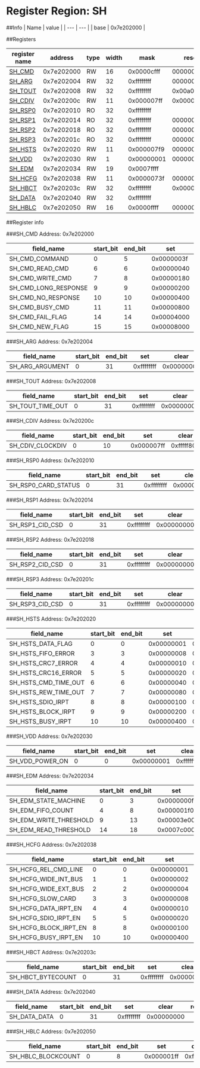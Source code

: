 # Register Region: SH


##Info
| Name | value |
| --- | --- |
| base | 0x7e202000 |

##Registers

| register name | address | type | width | mask | reset |
| --- | --- | --- | --- | --- | --- |
| [SH_CMD](#sh_cmd) | 0x7e202000 | RW | 16 | 0x0000cfff | 0000000000 |
| [SH_ARG](#sh_arg) | 0x7e202004 | RW | 32 | 0xffffffff | 0000000000 |
| [SH_TOUT](#sh_tout) | 0x7e202008 | RW | 32 | 0xffffffff | 0x00a00000 |
| [SH_CDIV](#sh_cdiv) | 0x7e20200c | RW | 11 | 0x000007ff | 0x000001fb |
| [SH_RSP0](#sh_rsp0) | 0x7e202010 | RO | 32 | 0xffffffff |  |
| [SH_RSP1](#sh_rsp1) | 0x7e202014 | RO | 32 | 0xffffffff | 0000000000 |
| [SH_RSP2](#sh_rsp2) | 0x7e202018 | RO | 32 | 0xffffffff | 0000000000 |
| [SH_RSP3](#sh_rsp3) | 0x7e20201c | RO | 32 | 0xffffffff | 0000000000 |
| [SH_HSTS](#sh_hsts) | 0x7e202020 | RW | 11 | 0x000007f9 | 0000000000 |
| [SH_VDD](#sh_vdd) | 0x7e202030 | RW | 1 | 0x00000001 | 0000000000 |
| [SH_EDM](#sh_edm) | 0x7e202034 | RW | 19 | 0x0007ffff |  |
| [SH_HCFG](#sh_hcfg) | 0x7e202038 | RW | 11 | 0x0000073f | 0000000000 |
| [SH_HBCT](#sh_hbct) | 0x7e20203c | RW | 32 | 0xffffffff | 0x00000400 |
| [SH_DATA](#sh_data) | 0x7e202040 | RW | 32 | 0xffffffff |  |
| [SH_HBLC](#sh_hblc) | 0x7e202050 | RW | 16 | 0x0000ffff | 0000000000 |

##Register info


###SH_CMD
 Address: 0x7e202000

| field_name | start_bit | end_bit | set | clear | reset |
| --- | --- | --- | --- | --- | --- |
| SH_CMD_COMMAND | 0 | 5 | 0x0000003f | 0xffffffc0 | 0x0 |
| SH_CMD_READ_CMD | 6 | 6 | 0x00000040 | 0xffffffbf | 0x0 |
| SH_CMD_WRITE_CMD | 7 | 8 | 0x00000180 | 0xfffffe7f | 0x0 |
| SH_CMD_LONG_RESPONSE | 9 | 9 | 0x00000200 | 0xfffffdff | 0x0 |
| SH_CMD_NO_RESPONSE | 10 | 10 | 0x00000400 | 0xfffffbff | 0x0 |
| SH_CMD_BUSY_CMD | 11 | 11 | 0x00000800 | 0xfffff7ff | 0x0 |
| SH_CMD_FAIL_FLAG | 14 | 14 | 0x00004000 | 0xffffbfff | 0x0 |
| SH_CMD_NEW_FLAG | 15 | 15 | 0x00008000 | 0xffff7fff | 0x0 |

###SH_ARG
 Address: 0x7e202004

| field_name | start_bit | end_bit | set | clear | reset |
| --- | --- | --- | --- | --- | --- |
| SH_ARG_ARGUMENT | 0 | 31 | 0xffffffff | 0x00000000 | 0x0 |

###SH_TOUT
 Address: 0x7e202008

| field_name | start_bit | end_bit | set | clear | reset |
| --- | --- | --- | --- | --- | --- |
| SH_TOUT_TIME_OUT | 0 | 31 | 0xffffffff | 0x00000000 | 0xa00000 |

###SH_CDIV
 Address: 0x7e20200c

| field_name | start_bit | end_bit | set | clear | reset |
| --- | --- | --- | --- | --- | --- |
| SH_CDIV_CLOCKDIV | 0 | 10 | 0x000007ff | 0xfffff800 | 0x1fb |

###SH_RSP0
 Address: 0x7e202010

| field_name | start_bit | end_bit | set | clear | reset |
| --- | --- | --- | --- | --- | --- |
| SH_RSP0_CARD_STATUS | 0 | 31 | 0xffffffff | 0x00000000 |  |

###SH_RSP1
 Address: 0x7e202014

| field_name | start_bit | end_bit | set | clear | reset |
| --- | --- | --- | --- | --- | --- |
| SH_RSP1_CID_CSD | 0 | 31 | 0xffffffff | 0x00000000 | 0x0 |

###SH_RSP2
 Address: 0x7e202018

| field_name | start_bit | end_bit | set | clear | reset |
| --- | --- | --- | --- | --- | --- |
| SH_RSP2_CID_CSD | 0 | 31 | 0xffffffff | 0x00000000 | 0x0 |

###SH_RSP3
 Address: 0x7e20201c

| field_name | start_bit | end_bit | set | clear | reset |
| --- | --- | --- | --- | --- | --- |
| SH_RSP3_CID_CSD | 0 | 31 | 0xffffffff | 0x00000000 | 0x0 |

###SH_HSTS
 Address: 0x7e202020

| field_name | start_bit | end_bit | set | clear | reset |
| --- | --- | --- | --- | --- | --- |
| SH_HSTS_DATA_FLAG | 0 | 0 | 0x00000001 | 0xfffffffe | 0x0 |
| SH_HSTS_FIFO_ERROR | 3 | 3 | 0x00000008 | 0xfffffff7 | 0x0 |
| SH_HSTS_CRC7_ERROR | 4 | 4 | 0x00000010 | 0xffffffef | 0x0 |
| SH_HSTS_CRC16_ERROR | 5 | 5 | 0x00000020 | 0xffffffdf | 0x0 |
| SH_HSTS_CMD_TIME_OUT | 6 | 6 | 0x00000040 | 0xffffffbf | 0x0 |
| SH_HSTS_REW_TIME_OUT | 7 | 7 | 0x00000080 | 0xffffff7f | 0x0 |
| SH_HSTS_SDIO_IRPT | 8 | 8 | 0x00000100 | 0xfffffeff | 0x0 |
| SH_HSTS_BLOCK_IRPT | 9 | 9 | 0x00000200 | 0xfffffdff | 0x0 |
| SH_HSTS_BUSY_IRPT | 10 | 10 | 0x00000400 | 0xfffffbff | 0x0 |

###SH_VDD
 Address: 0x7e202030

| field_name | start_bit | end_bit | set | clear | reset |
| --- | --- | --- | --- | --- | --- |
| SH_VDD_POWER_ON | 0 | 0 | 0x00000001 | 0xfffffffe | 0x0 |

###SH_EDM
 Address: 0x7e202034

| field_name | start_bit | end_bit | set | clear | reset |
| --- | --- | --- | --- | --- | --- |
| SH_EDM_STATE_MACHINE | 0 | 3 | 0x0000000f | 0xfffffff0 |  |
| SH_EDM_FIFO_COUNT | 4 | 8 | 0x000001f0 | 0xfffffe0f |  |
| SH_EDM_WRITE_THRESHOLD | 9 | 13 | 0x00003e00 | 0xffffc1ff |  |
| SH_EDM_READ_THRESHOLD | 14 | 18 | 0x0007c000 | 0xfff83fff |  |

###SH_HCFG
 Address: 0x7e202038

| field_name | start_bit | end_bit | set | clear | reset |
| --- | --- | --- | --- | --- | --- |
| SH_HCFG_REL_CMD_LINE | 0 | 0 | 0x00000001 | 0xfffffffe | 0x0 |
| SH_HCFG_WIDE_INT_BUS | 1 | 1 | 0x00000002 | 0xfffffffd | 0x0 |
| SH_HCFG_WIDE_EXT_BUS | 2 | 2 | 0x00000004 | 0xfffffffb | 0x0 |
| SH_HCFG_SLOW_CARD | 3 | 3 | 0x00000008 | 0xfffffff7 | 0x0 |
| SH_HCFG_DATA_IRPT_EN | 4 | 4 | 0x00000010 | 0xffffffef | 0x0 |
| SH_HCFG_SDIO_IRPT_EN | 5 | 5 | 0x00000020 | 0xffffffdf | 0x0 |
| SH_HCFG_BLOCK_IRPT_EN | 8 | 8 | 0x00000100 | 0xfffffeff | 0x0 |
| SH_HCFG_BUSY_IRPT_EN | 10 | 10 | 0x00000400 | 0xfffffbff | 0x0 |

###SH_HBCT
 Address: 0x7e20203c

| field_name | start_bit | end_bit | set | clear | reset |
| --- | --- | --- | --- | --- | --- |
| SH_HBCT_BYTECOUNT | 0 | 31 | 0xffffffff | 0x00000000 | 0x400 |

###SH_DATA
 Address: 0x7e202040

| field_name | start_bit | end_bit | set | clear | reset |
| --- | --- | --- | --- | --- | --- |
| SH_DATA_DATA | 0 | 31 | 0xffffffff | 0x00000000 |  |

###SH_HBLC
 Address: 0x7e202050

| field_name | start_bit | end_bit | set | clear | reset |
| --- | --- | --- | --- | --- | --- |
| SH_HBLC_BLOCKCOUNT | 0 | 8 | 0x000001ff | 0xfffffe00 | 0x0 |
